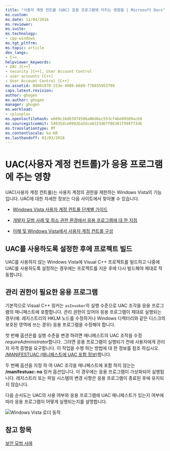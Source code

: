 ```yaml
---
title: "사용자 계정 컨트롤 (UAC) 응용 프로그램에 미치는 영향을 | Microsoft Docs"
ms.custom: 
ms.date: 11/04/2016
ms.reviewer: 
ms.suite: 
ms.technology:
- cpp-windows
ms.tgt_pltfrm: 
ms.topic: article
dev_langs:
- C++
helpviewer_keywords:
- UAC [C++]
- security [C++], User Account Control
- user accounts [C++]
- User Account Control [C++]
ms.assetid: 0d001870-253e-4989-b689-f78035953799
caps.latest.revision: 
author: ghogen
ms.author: ghogen
manager: ghogen
ms.workload:
- cplusplus
ms.openlocfilehash: e609c16d63974506a06d6ec553cf4be09509acb9
ms.sourcegitcommit: 54035dce0992ba5dce0323d67f86301f994ff3db
ms.translationtype: MT
ms.contentlocale: ko-KR
ms.lasthandoff: 01/03/2018
---
```

# <a name="how-user-account-control-uac-affects-your-application"></a>UAC(사용자 계정 컨트롤)가 응용 프로그램에 주는 영향
UAC(사용자 계정 컨트롤)는 사용자 계정의 권한을 제한하는 Windows Vista의 기능입니다. UAC에 대한 자세한 정보는 다음 사이트에서 찾아볼 수 있습니다.  
  
-   [Windows Vista 사용자 계정 컨트롤 단계별 가이드](http://go.microsoft.com/fwlink/p/?linkid=53781)  
  
-   [개발자 모범 사례 및 최소 권한 환경에서 응용 프로그램에 대 한 지침](http://go.microsoft.com/fwlink/p/?linkid=82444)  
  
-   [이해 및 Windows Vista에서 사용자 계정 컨트롤 구성](http://go.microsoft.com/fwlink/p/?linkid=82445)  
  
## <a name="building-projects-after-enabling-uac"></a>UAC를 사용하도록 설정한 후에 프로젝트 빌드  
 UAC를 사용하지 않는 Windows Vista에 Visual C++ 프로젝트를 빌드하고 나중에 UAC를 사용하도록 설정하는 경우에는 프로젝트를 지운 후에 다시 빌드해야 제대로 작동합니다.  
  
## <a name="applications-that-require-administrative-privileges"></a>관리 권한이 필요한 응용 프로그램  
 기본적으로 Visual C++ 링커는 `asInvoker`의 실행 수준으로 UAC 조각을 응용 프로그램의 매니페스트에 포함합니다. 관리 권한이 있어야 응용 프로그램이 제대로 실행되는 경우(예: 레지스트리의 HKLM 노드를 수정하거나 Windows 디렉터리와 같은 디스크의 보호된 영역에 쓰는 경우) 응용 프로그램을 수정해야 합니다.  
  
 첫 번째 옵션은를 실행 수준을 변경 하려면 매니페스트의 UAC 조작을 수정 *requireAdministrator*합니다. 그러면 응용 프로그램이 실행되기 전에 사용자에게 관리자 자격 증명을 요구합니다. 이 작업을 수행 하는 방법에 대 한 정보를 참조 하십시오. [/MANIFESTUAC (매니페스트에 UAC 포함 정보)](../build/reference/manifestuac-embeds-uac-information-in-manifest.md)합니다.  
  
 두 번째 옵션을 지정 하 여 UAC 조각을 매니페스트에 포함 하지 않는는 **/manifestuac: no** 링커 옵션입니다. 이 경우에는 응용 프로그램이 가상화되어 실행됩니다. 레지스트리 또는 파일 시스템의 변경 사항은 응용 프로그램이 종료된 후에 유지되지 않습니다.  
  
 다음 순서도는 UAC의 사용 여부와 응용 프로그램에 UAC 매니페스트가 있는지 여부에 따라 응용 프로그램이 어떻게 실행되는지를 설명합니다.  
  
 ![Windows Vista 로더 동작](media/uacflowchart.png "UACflowchart")  
  
## <a name="see-also"></a>참고 항목  
 [보안 모범 사례](security-best-practices-for-cpp.md)
